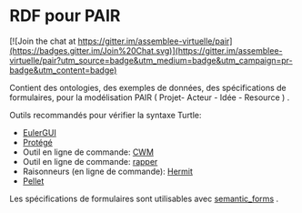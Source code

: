 RDF pour PAIR
===

[![Join the chat at https://gitter.im/assemblee-virtuelle/pair](https://badges.gitter.im/Join%20Chat.svg)](https://gitter.im/assemblee-virtuelle/pair?utm_source=badge&utm_medium=badge&utm_campaign=pr-badge&utm_content=badge)

Contient des ontologies,
des exemples de données,
des spécifications de formulaires,
pour la modélisation PAIR ( Projet- Acteur - Idée - Resource ) .


Outils recommandés pour vérifier la syntaxe Turtle:

- [EulerGUI](http://svn.code.sf.net/p/eulergui/code/trunk/eulergui/html/documentation.html#L931)
- [Protégé](http://protege.stanford.edu/)
- Outil en ligne de commande: [CWM](http://www.w3.org/2000/10/swap/doc/CwmInstall)
- Outil en ligne de commande: [rapper](http://librdf.org/raptor/rapper.html)
- Raisonneurs (en ligne de commande): [Hermit](http://hermit-reasoner.com/download.html)
- [Pellet](http://clarkparsia.com/pellet/)

Les spécifications de formulaires sont utilisables avec
[semantic\_forms](https://github.com/jmvanel/semantic_forms/blob/master/scala/forms_play/README.md)
.

